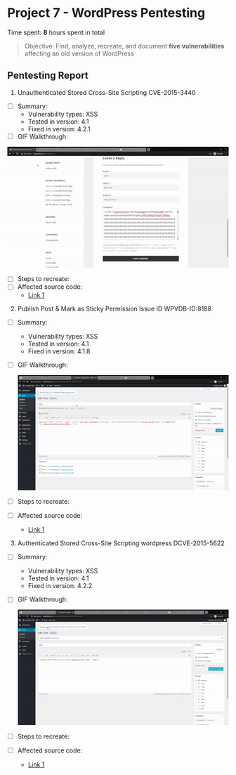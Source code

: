 # Project 7 - WordPress Pentesting

Time spent: **8** hours spent in total

> Objective: Find, analyze, recreate, and document **five vulnerabilities** affecting an old version of WordPress

## Pentesting Report

1.  Unauthenticated Stored Cross-Site Scripting CVE-2015-3440
  - [ ] Summary: 
    - Vulnerability types: XSS
    - Tested in version: 4.1
    - Fixed in version: 4.2.1
  - [ ] GIF Walkthrough: 
  
  ![AAA](https://github.com/jlangdev/WPvsKali/blob/master/64AAA.gif)
  - [ ] Steps to recreate: 
  - [ ] Affected source code:
    - [Link 1](https://core.trac.wordpress.org/browser/tags/version/src/source_file.php)
2. Publish Post & Mark as Sticky Permission Issue ID WPVDB-ID:8188
  - [ ] Summary: 
    - Vulnerability types: XSS
    - Tested in version: 4.1
    - Fixed in version: 4.1.8
  - [ ] GIF Walkthrough: 
  
    ![Sticky](https://github.com/jlangdev/WPvsKali/blob/master/sticky.gif)
  - [ ] Steps to recreate: 
  - [ ] Affected source code:
    - [Link 1](https://core.trac.wordpress.org/browser/tags/version/src/source_file.php)
3. Authenticated Stored Cross-Site Scripting wordpress DCVE-2015-5622
  - [ ] Summary: 
    - Vulnerability types: XSS
    - Tested in version: 4.1
    - Fixed in version: 4.2.2
  - [ ] GIF Walkthrough: 
  
     ![Contributor](https://github.com/jlangdev/WPvsKali/blob/master/Contributor.gif)
  - [ ] Steps to recreate: 
  - [ ] Affected source code:
    - [Link 1](https://core.trac.wordpress.org/browser/tags/version/src/source_file.php)
 
